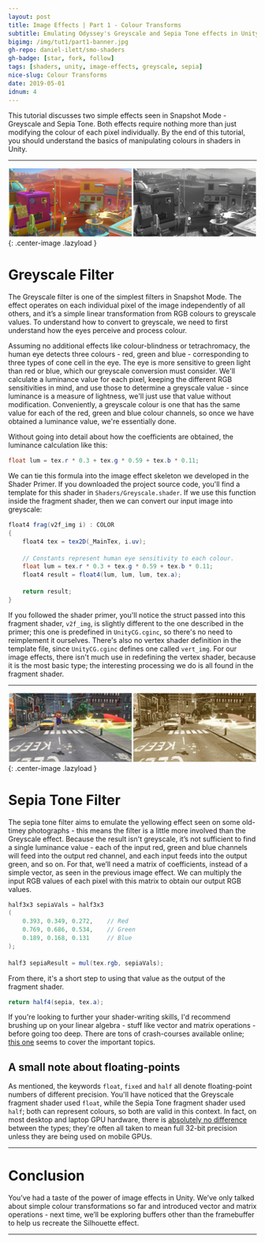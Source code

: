 ```yaml
---
layout: post
title: Image Effects | Part 1 - Colour Transforms
subtitle: Emulating Odyssey's Greyscale and Sepia Tone effects in Unity
bigimg: /img/tut1/part1-banner.jpg
gh-repo: daniel-ilett/smo-shaders
gh-badge: [star, fork, follow]
tags: [shaders, unity, image-effects, greyscale, sepia]
nice-slug: Colour Transforms
date: 2019-05-01
idnum: 4
---
```


This tutorial discusses two simple effects seen in Snapshot Mode - Greyscale and Sepia Tone. Both effects require nothing more than just modifying the colour of each pixel individually. By the end of this tutorial, you should understand the basics of manipulating colours in shaders in Unity.

<hr/>

![Greyscale Filter](/img/tut1/part1-greyscale.jpg){: .center-image .lazyload }

# Greyscale Filter

The Greyscale filter is one of the simplest filters in Snapshot Mode. The effect operates on each individual pixel of the image independently of all others, and it’s a simple linear transformation from RGB colours to greyscale values. To understand how to convert to greyscale, we need to first understand how the eyes perceive and process colour.

Assuming no additional effects like colour-blindness or tetrachromacy, the human eye detects three colours - red, green and blue - corresponding to three types of cone cell in the eye. The eye is more sensitive to green light than red or blue, which our greyscale conversion must consider. We'll calculate a luminance value for each pixel, keeping the different RGB sensitivities in mind, and use those to determine a greyscale value - since luminance is a measure of lightness, we'll just use that value without modification. Conveniently, a greyscale colour is one that has the same value for each of the red, green and blue colour channels, so once we have obtained a luminance value, we're essentially done.

Without going into detail about how the coefficients are obtained, the luminance calculation like this:

~~~glsl
float lum = tex.r * 0.3 + tex.g * 0.59 + tex.b * 0.11;
~~~

We can tie this formula into the image effect skeleton we developed in the Shader Primer. If you downloaded the project source code, you'll find a template for this shader in `Shaders/Greyscale.shader`. If we use this function inside the fragment shader, then we can convert our input image into greyscale:

~~~glsl
float4 frag(v2f_img i) : COLOR
{
    float4 tex = tex2D(_MainTex, i.uv);

    // Constants represent human eye sensitivity to each colour.
    float lum = tex.r * 0.3 + tex.g * 0.59 + tex.b * 0.11;
    float4 result = float4(lum, lum, lum, tex.a);

    return result;
}
~~~

If you followed the shader primer, you'll notice the struct passed into this fragment shader, `v2f_img`, is slightly different to the one described in the primer; this one is predefined in `UnityCG.cginc`, so there's no need to reimplement it ourselves. There's also no vertex shader definition in the template file, since `UnityCG.cginc` defines one called `vert_img`. For our image effects, there isn't much use in redefining the vertex shader, because it is the most basic type; the interesting processing we do is all found in the fragment shader.

<hr/>

![Sepia-tone Filter](/img/tut1/part1-sepia.jpg){: .center-image .lazyload }

# Sepia Tone Filter

The sepia tone filter aims to emulate the yellowing effect seen on some old-timey photographs - this means the filter is a little more involved than the Greyscale effect. Because the result isn't greyscale, it’s not sufficient to find a single luminance value - each of the input red, green and blue channels will feed into the output red channel, and each input feeds into the output green, and so on. For that, we’ll need a matrix of coefficients, instead of a simple vector, as seen in the previous image effect. We can multiply the input RGB values of each pixel with this matrix to obtain our output RGB values.

~~~glsl
half3x3 sepiaVals = half3x3
(
    0.393, 0.349, 0.272,    // Red
    0.769, 0.686, 0.534,    // Green
    0.189, 0.168, 0.131     // Blue
);

half3 sepiaResult = mul(tex.rgb, sepiaVals);
~~~

From there, it's a short step to using that value as the output of the fragment shader.

~~~glsl
return half4(sepia, tex.a);
~~~

If you're looking to further your shader-writing skills, I'd recommend brushing up on your linear algebra - stuff like vector and matrix operations - before going too deep. There are tons of crash-courses available online; [this one](http://metalbyexample.com/linear-algebra/) seems to cover the important topics.

## A small note about floating-points

As mentioned, the keywords `float`, `fixed` and `half` all denote floating-point numbers of different precision. You'll have noticed that the Greyscale fragment shader used `float`, while the Sepia Tone fragment shader used `half`; both can represent colours, so both are valid in this context. In fact, on most desktop and laptop GPU hardware, there is [absolutely no difference](https://docs.unity3d.com/Manual/SL-DataTypesAndPrecision.html) between the types; they're often all taken to mean full 32-bit precision unless they are being used on mobile GPUs.

<hr/>

# Conclusion

You’ve had a taste of the power of image effects in Unity. We’ve only talked about simple colour transformations so far and introduced vector and matrix operations - next time, we’ll be exploring buffers other than the framebuffer to help us recreate the Silhouette effect.

<hr/>
